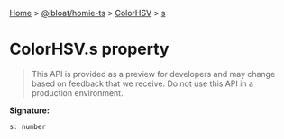 [Home](./index) &gt; [@ibloat/homie-ts](./homie-ts.md) &gt; [ColorHSV](./homie-ts.colorhsv.md) &gt; [s](./homie-ts.colorhsv.s.md)

# ColorHSV.s property

> This API is provided as a preview for developers and may change based on feedback that we receive. Do not use this API in a production environment.


**Signature:**
```javascript
s: number
```
